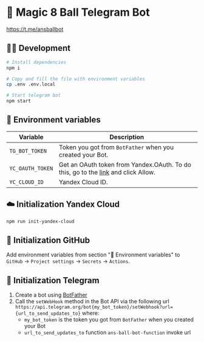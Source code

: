 # 🎱 Magic 8 Ball Telegram Bot

https://t.me/ansballbot

## 👨‍💻 Development

```sh
# Install dependencies
npm i

# Copy and fill the file with environment variables
cp .env .env.local

# Start telegram bot
npm start
```

## 🤫 Environment variables

| Variable         | Description                                                                                                                                                                            |
| ---------------- | -------------------------------------------------------------------------------------------------------------------------------------------------------------------------------------- |
| `TG_BOT_TOKEN`   | Token you got from `BotFather` when you created your Bot.                                                                                                                              |
| `YC_OAUTH_TOKEN` | Get an OAuth token from Yandex.OAuth. To do this, go to the [link](https://oauth.yandex.com/authorize?response_type=token&client_id=1a6990aa636648e9b2ef855fa7bec2fb) and click Allow. |
| `YC_CLOUD_ID`    | Yandex Cloud ID.                                                                                                                                                                       |

## ☁️ Initialization Yandex Cloud

```sh
npm run init-yandex-cloud
```

## 📖 Initialization GitHub

Add environment variables from section "🤫 Environment variables" to `GitHub` -> `Project settings` -> `Secrets` -> `Actions`.

## 📱 Initialization Telegram

1. Create a bot using [BotFather](https://t.me/BotFather)
2. Call the `setWebHook` method in the Bot API via the following url `https://api.telegram.org/bot{my_bot_token}/setWebhook?url={url_to_send_updates_to}` where:
    - `my_bot_token` is the token you got from `BotFather` when you created your Bot
    - `url_to_send_updates_to` function `ans-ball-bot-function` invoke url
